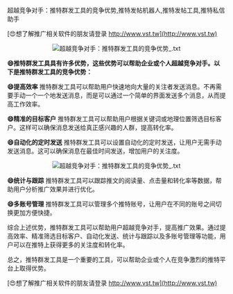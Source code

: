 超越竞争对手：推特群发工具的竞争优势,推特发帖机器人,推特发帖工具,推特私信助手

[😍想了解推广相关软件的朋友请登录 http://www.vst.tw](http://www.vst.tw)

 <center><img src="https://vst.tw/MP4/tuiguang/png/5.png" alt="超越竞争对手：推特群发工具的竞争优势_.txt"></center>

**😄推特群发工具具有许多优势，这些优势可以帮助企业或个人超越竞争对手。以下是推特群发工具的竞争优势：**

**😄提高效率**
推特群发工具可以帮助用户快速地向大量的关注者发送消息。不再需要手动一个一个地发送消息，而是可以通过一个简单的界面发送多个消息，从而提高工作效率。

**😄精准的目标客户**
推特群发工具可以帮助用户根据关键词或地理位置筛选目标客户。这样可以确保消息发送给真正感兴趣的人群，提高转化率。

**😄自动化的定时发送**
推特群发工具可以设置自动化的定时发送，让用户无需手动发送消息。这可以确保消息在最佳时间发送，增加用户的关注度。

 <center><img src="https://vst.tw/MP4/tuiguang/png/2.png" alt="超越竞争对手：推特群发工具的竞争优势_.txt"></center>

**😄统计与跟踪**
推特群发工具可以跟踪推文的阅读量、点击量和转化率等数据，帮助用户分析推广效果并进行优化。

**😄多账号管理**
推特群发工具可以管理多个推特账号，让用户在不同的账号之间切换更加方便快捷。

综合上述优势，推特群发工具可以帮助用户超越竞争对手，提高推广效果。通过提高效率、精准筛选目标客户、自动化发送、统计与跟踪以及多账号管理等功能，用户可以在推特上获得更多的关注度和转化率。

总之，推特群发工具是一个重要的工具，可以帮助企业或个人在竞争激烈的推特平台上取得优势。

[😍想了解推广相关软件的朋友请登录 http://www.vst.tw](http://www.vst.tw)



